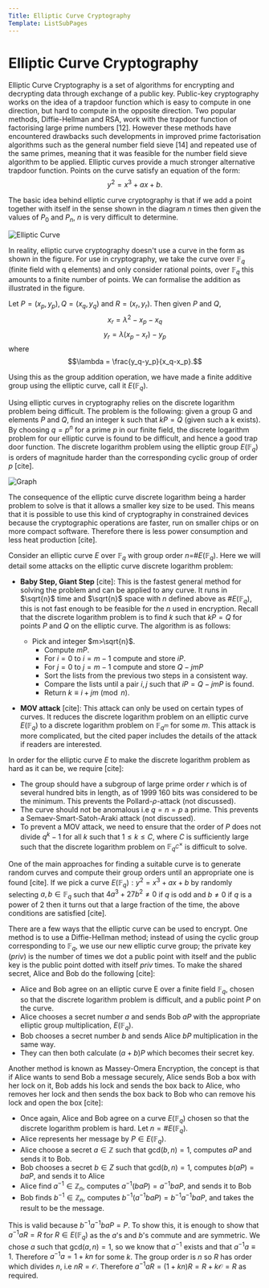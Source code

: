 ```yaml
---
Title: Elliptic Curve Cryptography
Template: ListSubPages
---
```


# Elliptic Curve Cryptography

Elliptic Curve Cryptography is a set of algorithms for encrypting and decrypting data through
exchange of a public key. Public-key cryptography works on the idea of a trapdoor function
which is easy to compute in one direction, but hard to compute in the opposite direction. Two
popular methods, Diffie-Hellman and RSA, work with the trapdoor function of factorising large
prime numbers [12]. However these methods have encountered drawbacks such developments in
improved prime factorisation algorithms such as the general number field sieve [14] and repeated
use of the same primes, meaning that it was feasible for the number field sieve algorithm to be
applied. Elliptic curves provide a much stronger alternative trapdoor function.
Points on the curve satisfy an equation of the form:
$$y^2=x^3+ax+b.$$

The basic idea behind elliptic curve cryptography is that if we add a point together with itself in the sense shown in the diagram $n$ times then given the values of $P_0$ and $P_n$, $n$ is very difficult to determine.

![Elliptic Curve](http://db716.user.srcf.net/eim/media/curve1.png)

In reality, elliptic curve cryptography doesn't use a curve in the form as shown in the figure. For
use in cryptography, we take the curve over $\mathbb{F}_q$ (finite field with q elements) and only consider
rational points, over $\mathbb{F}_q$ this amounts to a finite number of points. We can formalise the addition
as illustrated in the figure.

Let $P=(x_p,y_p), Q=(x_q,y_q)$ and $R=(x_r,y_r)$. Then given $P$ and $Q$, 
$$x_r=\lambda^2-x_p-x_q$$ 
$$y_r=\lambda(x_p-x_r)-y_p$$
where
$$\lambda = \frac{y_q-y_p}{x_q-x_p}.$$

Using this as the group addition operation, we have made a finite additive group using the elliptic curve, call it $E(\mathbb{F}_q)$. 

Using elliptic curves in cryptography relies on the discrete logarithm problem being difficult. The problem is the following: given a group G and elements $P$ and $Q$, find an integer k such that $kP = Q$ (given such a k exists). By choosing $q=p^n$ for a prime $p$ in our finite field, the discrete logarithm problem for our elliptic curve is found to be difficult, and hence a good trap door function. The discrete logarithm problem using the elliptic group $E(\mathbb{F}_q)$ is orders of magnitude harder than the corresponding cyclic group of order $p$ [cite].

![Graph](http://db716.user.srcf.net/eim/media/ellipticVsConv.jpg)

The consequence of the elliptic curve discrete logarithm being a harder problem to solve is that it allows a smaller key size to be used. This means that it is possible to use this kind of cryptography in constrained devices because the cryptographic operations are faster, run on smaller chips or on more compact software. Therefore there is less power consumption and less heat production [cite].

Consider an elliptic curve $E$ over $\mathbb{F}_q$ with group order $n=$#$E(\mathbb{F}_q)$. Here we will detail some attacks on the elliptic curve discrete logarithm problem:

- **Baby Step, Giant Step** [cite]: This is the fastest general method for solving the problem and can be applied to any curve. It runs in  $\sqrt{n}$ time and $\sqrt{n}$ space with $n$ defined above as #$E(\mathbb{F}_q)$, this is not fast enough to be feasible for the $n$ used in encryption. Recall that the discrete logarithm problem is to find $k$ such that $kP = Q$ for points $P$ and $Q$ on the elliptic curve. The algorithm is as follows:
  	- Pick and integer $m>\sqrt{n}$.
		- Compute $mP$.
		- For $i=0$ to $i=m-1$ compute and store $iP$.
		- For $j=0$ to $j=m-1$ compute and store $Q-jmP$
		- Sort the lists from the previous two steps in a consistent way.
		- Compare the lists until a pair $i,j$ such that $iP=Q-jmP$ is found.
		- Return $k\equiv i+jm \pmod{n}$.
	
- **MOV attack** [cite]: This attack can only be used on certain types of curves. It reduces the discrete logarithm problem on an elliptic curve $E(\mathbb{F}_q)$ 
to a discrete logarithm problem on 
$\mathbb{F}_{q^m}$ for some $m$. This attack is more complicated, but the cited paper includes the details of the attack if readers are interested. 


In order for the elliptic curve $E$ to make the discrete logarithm problem as hard as it can be, we require [cite]:
- The group should have a subgroup of large prime order $r$ which is of several hundred bits in length, as of 1999 160 bits was considered to be the minimum. This prevents the Pollard-$\rho$-attack (not discussed). 
- The curve should not be anomalous i.e $q=n=p$ a prime. This prevents a Semaev-Smart-Satoh-Araki attack (not discussed).
- To prevent a MOV attack, we need to ensure that the order of $P$ does not divide $q^k-1$ for all $k$ such that $1\leq k \leq C$, where $C$ is sufficiently large such that the discrete logarithm problem on $\mathbb{F}_{q^C}^{\times}$ is difficult to solve.  



One of the main approaches for finding a suitable curve is to generate random curves and compute their group orders until an appropriate one is found [cite]. If we pick a curve $E(\mathbb{F}_q):y^2=x^3+ax+b$ by randomly selecting $a,b \in \mathbb{F}_q$ such that $4a^3+27b^2 \neq 0$ if $q$ is odd and $b \neq 0$ if $q$ is a power of 2 then it turns out that a large fraction of the time, the above conditions are satisfied [cite]. 

There are a few ways that the elliptic curve can be used to encrypt. One method is to use a Diffie-Hellman method; instead of using the cyclic group corresponding to $\mathbb{F}_q$, we use our new elliptic curve group; the private key ($priv$) is the number of times we dot a public point with itself and the public key is the public point dotted with itself $priv$ times. To make the shared secret, Alice and Bob do the following [cite]:
- Alice and Bob agree on an elliptic curve E over a finite field $\mathbb{F}_q$, chosen so that the discrete logarithm problem is difficult, and a public point $P$ on the curve.
- Alice chooses a secret number $a$ and sends Bob $aP$ with the appropriate elliptic group multiplication, $E(\mathbb{F}_q$).
- Bob chooses a secret number $b$ and sends Alice $bP$ multiplication in the same way.
- They can then both calculate $(a+b)P$ which becomes their secret key. 


Another method is known as Massey-Omera Encryption, the concept is that if Alice wants to send Bob a message securely, Alice sends Bob a box with her lock on it, Bob adds his lock and sends the box back to Alice, who removes her lock and then sends the box back to Bob who can remove his lock and open the box [cite]:
- Once again, Alice and Bob agree on a curve $E(\mathbb{F}_q)$ chosen so that the discrete logarithm problem is hard. Let $n=\#E(\mathbb{F}_q)$.
- Alice represents her message by $P \in E(\mathbb{F}_q)$.
- Alice choose a secret $a \in \mathbb{Z}$ such that gcd$(b,n)=1$, computes $aP$ and sends it to Bob. 
- Bob chooses a secret $b \in Z$ such that gcd$(b,n)=1$, computes $b(aP)=baP$, and sends it to Alice
- Alice find $a^{-1} \in \mathbb{Z}_n$, computes $a^{-1}(baP)=a^{-1}baP$, and sends it to Bob
- Bob finds $b^{-1} \in \mathbb{Z}_n$, computes $b^{-1}(a^{-1}baP)=b^{-1}a^{-1}baP$, and takes the result to be the message.

This is valid because $b^{-1}a^{-1}baP=P$. To show this, it is enough to show that $a^{-1}aR=R$ for $R \in E(\mathbb{F}_q)$ as the $a$'s and $b$'s commute and are symmetric. We chose $a$ such that gcd$(a,n)=1$, so we know that $a^{-1}$ exists and that $a^{-1}a \equiv 1$. Therefore $a^{-1}a = 1 +kn$ for some $k$. The group order is $n$ so $R$ has order which divides $n$, i.e $nR=\mathcal{O}$. Therefore $a^{-1}aR=(1+kn)R=R+k\mathcal{O}=R$ as required.






